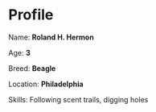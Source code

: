 # Profile


Name: **Roland H. Hermon**


Age: **3**


Breed: **Beagle**


Location: **Philadelphia**


Skills: Following scent trails, digging holes